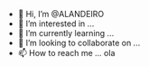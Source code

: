 - 👋 Hi, I’m @ALANDEIRO
- 👀 I’m interested in ...
- 🌱 I’m currently learning ...
- 💞️ I’m looking to collaborate on ...
- 📫 How to reach me ...
  ola 
<!---
ALANDEIRO/ALANDEIRO is a ✨ special ✨ repository because its `README.md` (this file) appears on your GitHub profile.
You can click the Preview link to take a look at your changes.
--->
